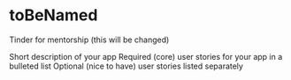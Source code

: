 # toBeNamed
Tinder for mentorship (this will be changed)

Short description of your app
Required (core) user stories for your app in a bulleted list
Optional (nice to have) user stories listed separately
